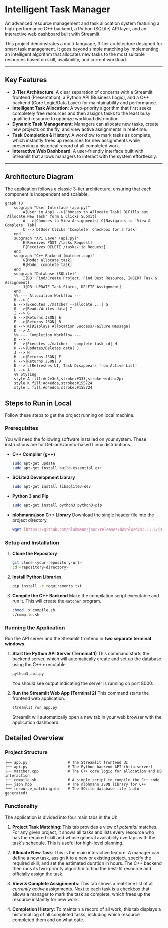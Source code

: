 # Intelligent Task Manager

An advanced resource management and task allocation system featuring a high-performance C++ backend, a Python (SQLite) API layer, and an interactive web dashboard built with Streamlit.

This project demonstrates a multi-language, 3-tier architecture designed for smart task management. It goes beyond simple matching by implementing an intelligent algorithm that allocates new tasks to the most suitable resources based on skill, availability, and current workload.

---
## Key Features

* **3-Tier Architecture**: A clear separation of concerns with a Streamlit frontend (Presentation), a Python API (Business Logic), and a C++ backend (Core Logic/Data Layer) for maintainability and performance.
* **Intelligent Task Allocation**: A two-priority algorithm that first seeks completely free resources and then assigns tasks to the least busy qualified resource to optimize workload distribution.
* **Dynamic Task Management**: Managers can allocate new tasks, create new projects on the fly, and view active assignments in real-time.
* **Task Completion & History**: A workflow to mark tasks as complete, which instantly frees up resources for new assignments while preserving a historical record of all completed work.
* **Interactive Web Dashboard**: A user-friendly interface built with Streamlit that allows managers to interact with the system effortlessly.

---
## Architecture Diagram

The application follows a classic 3-tier architecture, ensuring that each component is independent and scalable.

```mermaid
graph TD
    subgraph "User Interface (app.py)"
        A[User in App] -->|Chooses to Allocate Task| B[Fills out 'Allocate New Task' form & Clicks Submit]
        A -->|Chooses to View Assignments| C[Navigates to 'View & Complete' Tab]
        C --> D[User Clicks 'Complete' Checkbox for a Task]
    end
    subgraph "API Layer (api.py)"
        E[Receives POST /tasks Request]
        F[Receives DELETE /tasks/:id Request]
    end
    subgraph "C++ Backend (matcher.cpp)"
        G[Mode: allocate_task]
        H[Mode: complete_task]
    end
    subgraph "Database (SQLite)"
        I[DB: Find/Create Project, Find Best Resource, INSERT Task & Assignment]
        J[DB: UPDATE Task Status, DELETE Assignment]
    end
    %% --- Allocation Workflow ---
    B --> E
    E -->|Executes ./matcher --allocate ...| G
    G -->|Reads/Writes data| I
    I --> G
    G -->|Returns JSON| E
    E -->|Returns JSON| B
    B --> K[Displays Allocation Success/Failure Message]
    K --> A
    %% --- Completion Workflow ---
    D --> F
    F -->|Executes ./matcher --complete task_id| H
    H -->|Updates/Deletes data| J
    J --> H
    H -->|Returns JSON| F
    F -->|Returns JSON| D
    D --> L[Refreshes UI, Task Disappears from Active List]
    L --> A
    %% Styling
    style A fill:#e2e3e5,stroke:#333,stroke-width:2px
    style K fill:#d4edda,stroke:#155724
    style L fill:#d4edda,stroke:#155724

```

## Steps to Run in Local

Follow these steps to get the project running on local machine.

### Prerequisites

You will need the following software installed on your system. These instructions are for Debian/Ubuntu-based Linux distributions.

* **C++ Compiler (g++)**
    ```sh
    sudo apt-get update
    sudo apt-get install build-essential g++
    ```
* **SQLite3 Development Library**
    ```sh
    sudo apt-get install libsqlite3-dev
    ```
* **Python 3 and Pip**
    ```sh
    sudo apt-get install python3 python3-pip
    ```
* **nlohmann/json C++ Library**
    Download the single header file into the project directory.
    ```sh
    wget [https://github.com/nlohmann/json/releases/download/v3.11.2/json.hpp](https://github.com/nlohmann/json/releases/download/v3.11.2/json.hpp)
    ```

### Setup and Installation

1.  **Clone the Repository**
    ```sh
    git clone <your-repository-url>
    cd <repository-directory>
    ```

2.  **Install Python Libraries**
    ```sh
    pip install -r requirements.txt
    ```

3.  **Compile the C++ Backend**
    Make the compilation script executable and run it. This will create the `matcher` program.
    ```sh
    chmod +x compile.sh
    ./compile.sh
    ```

### Running the Application

Run the API server and the Streamlit frontend in **two separate terminal windows**.

1.  **Start the Python API Server (Terminal 1)**
    This command starts the backend server, which will automatically create and set up the database using the C++ executable.
    ```sh
    python3 api.py
    ```
    You should see output indicating the server is running on port 8000.

2.  **Run the Streamlit Web App (Terminal 2)**
    This command starts the frontend web application.
    ```sh
    streamlit run app.py
    ```
    Streamlit will automatically open a new tab in your web browser with the application dashboard.


## Detailed Overview

### Project Structure

```text
├── app.py                  # The Streamlit frontend UI
├── api.py                  # The Python backend API (http.server)
├── matcher.cpp             # The C++ core logic for allocation and DB interaction
├── compile.sh              # A simple script to compile the C++ code
├── json.hpp                # The nlohmann JSON library for C++
└── resource_matching.db    # The SQLite database file (auto-generated)
```
### Functionality

The application is divided into four main tabs in the UI:

1.  **Project Task Matching**: This tab provides a view of *potential* matches. For any given project, it shows all tasks and lists every resource who has the required skill and whose general availability overlaps with the task's schedule. This is useful for high-level planning.

2.  **Allocate New Task**: This is the main interactive feature. A manager can define a new task, assign it to a new or existing project, specify the required skill, and set the estimated duration in hours. The C++ backend then runs its two-priority algorithm to find the best-fit resource and officially assign the task.

3.  **View & Complete Assignments**: This tab shows a real-time list of all *currently active* assignments. Next to each task is a checkbox that allows a manager to mark the task as complete, which frees up the resource instantly for new work.

4.  **Completion History**: To maintain a record of all work, this tab displays a historical log of all completed tasks, including which resource completed them and on what date.

